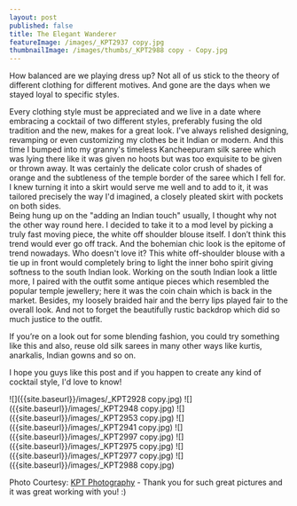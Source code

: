 ```yaml
---
layout: post
published: false
title: The Elegant Wanderer
featureImage: /images/_KPT2937 copy.jpg
thumbnailImage: /images/thumbs/_KPT2988 copy - Copy.jpg
---
```


How balanced are we playing dress up?
Not all of us stick to the theory of different clothing for different motives.
And gone are the days when we stayed loyal to specific styles.

Every clothing style must be appreciated and we live in a date where embracing a cocktail of two different styles, preferably fusing the old tradition and the new, makes for a great look.
I've always relished designing, revamping or even customizing my clothes be it Indian or modern.
And this time I bumped into my granny's timeless Kancheepuram silk saree which was lying there like it was given no hoots but was too exquisite to be given or thrown away. It was certainly the delicate color crush of shades of orange and the subtleness of the temple border of the saree which I fell for.
I knew turning it into a skirt would serve me well and to add to it, it was tailored precisely the way I'd imagined, a closely pleated skirt with pockets on both sides.   
Being hung up on the "adding an Indian touch" usually, I thought why not the other way round here.
I decided to take it to a mod level by picking a truly fast moving piece, the white off shoulder blouse itself. I don’t think this trend would ever go off track.
And the bohemian chic look is the epitome of trend nowadays. Who doesn't love it?
This white off-shoulder blouse with a tie up in front would completely bring to light the inner boho spirit giving softness to the south Indian look.
Working on the south Indian look a little more, I paired with the outfit some antique pieces which resembled the popular temple jewellery; here it was the coin chain which is back in the market. Besides, my loosely braided hair and the berry lips played fair to the overall look. 
And not to forget the beautifully rustic backdrop which did so much justice to the outfit.

If you’re on a look out for some blending fashion, you could try something like this and also, reuse old silk sarees in many other ways like kurtis, anarkalis, Indian gowns and so on. 

I hope you guys like this post and if you happen to create any kind of cocktail style, I'd love to know! 



![]({{site.baseurl}}/images/_KPT2928 copy.jpg)
![]({{site.baseurl}}/images/_KPT2948 copy.jpg)
![]({{site.baseurl}}/images/_KPT2953 copy.jpg)
![]({{site.baseurl}}/images/_KPT2941 copy.jpg)
![]({{site.baseurl}}/images/_KPT2997 copy.jpg)
![]({{site.baseurl}}/images/_KPT2975 copy.jpg)
![]({{site.baseurl}}/images/_KPT2977 copy.jpg)
![]({{site.baseurl}}/images/_KPT2988 copy.jpg)

Photo Courtesy:    [KPT Photography](https://www.instagram.com/kptphotography/) - Thank you for such great pictures and it was great working with you! :)

